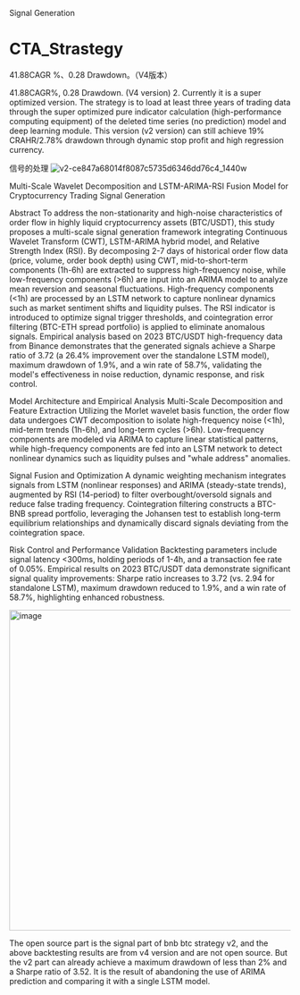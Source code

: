 Signal Generation
# CTA_Strastegy

41.88CAGR %、0.28 Drawdown。（V4版本）


41.88CAGR%, 0.28 Drawdown. (V4 version)
2. Currently it is a super optimized version. The strategy is to load at least three years of trading data through the super optimized pure indicator calculation (high-performance computing equipment) of the deleted time series (no prediction) model and deep learning module. This version (v2 version) can still achieve 19% CRAHR/2.78% drawdown through dynamic stop profit and high regression currency.




信号的处理
![v2-ce847a68014f8087c5735d6346dd76c4_1440w](https://github.com/user-attachments/assets/0b2694b2-09a7-4951-979e-bcf343a5afc3)

Multi-Scale Wavelet Decomposition and LSTM-ARIMA-RSI Fusion Model for Cryptocurrency Trading Signal Generation

Abstract
To address the non-stationarity and high-noise characteristics of order flow in highly liquid cryptocurrency assets (BTC/USDT), this study proposes a multi-scale signal generation framework integrating Continuous Wavelet Transform (CWT), LSTM-ARIMA hybrid model, and Relative Strength Index (RSI). By decomposing 2-7 days of historical order flow data (price, volume, order book depth) using CWT, mid-to-short-term components (1h-6h) are extracted to suppress high-frequency noise, while low-frequency components (>6h) are input into an ARIMA model to analyze mean reversion and seasonal fluctuations. High-frequency components (<1h) are processed by an LSTM network to capture nonlinear dynamics such as market sentiment shifts and liquidity pulses. The RSI indicator is introduced to optimize signal trigger thresholds, and cointegration error filtering (BTC-ETH spread portfolio) is applied to eliminate anomalous signals. Empirical analysis based on 2023 BTC/USDT high-frequency data from Binance demonstrates that the generated signals achieve a Sharpe ratio of 3.72 (a 26.4% improvement over the standalone LSTM model), maximum drawdown of 1.9%, and a win rate of 58.7%, validating the model's effectiveness in noise reduction, dynamic response, and risk control.

Model Architecture and Empirical Analysis
Multi-Scale Decomposition and Feature Extraction
Utilizing the Morlet wavelet basis function, the order flow data undergoes CWT decomposition to isolate high-frequency noise (<1h), mid-term trends (1h-6h), and long-term cycles (>6h). Low-frequency components are modeled via ARIMA to capture linear statistical patterns, while high-frequency components are fed into an LSTM network to detect nonlinear dynamics such as liquidity pulses and "whale address" anomalies.

Signal Fusion and Optimization
A dynamic weighting mechanism integrates signals from LSTM (nonlinear responses) and ARIMA (steady-state trends), augmented by RSI (14-period) to filter overbought/oversold signals and reduce false trading frequency. Cointegration filtering constructs a BTC-BNB spread portfolio, leveraging the Johansen test to establish long-term equilibrium relationships and dynamically discard signals deviating from the cointegration space.

Risk Control and Performance Validation
Backtesting parameters include signal latency <300ms, holding periods of 1-4h, and a transaction fee rate of 0.05%. Empirical results on 2023 BTC/USDT data demonstrate significant signal quality improvements: Sharpe ratio increases to 3.72 (vs. 2.94 for standalone LSTM), maximum drawdown reduced to 1.9%, and a win rate of 58.7%, highlighting enhanced robustness.


<img width="574" alt="image" src="https://github.com/user-attachments/assets/82a368ae-d1e5-4615-8c76-2c7d2499c0e5" />

The open source part is the signal part of bnb btc strategy v2, and the above backtesting results are from v4 version and are not open source. But the v2 part can already achieve a maximum drawdown of less than 2% and a Sharpe ratio of 3.52. It is the result of abandoning the use of ARIMA prediction and comparing it with a single LSTM model.

